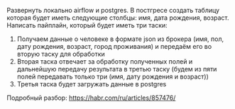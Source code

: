 Развернуть локально airflow и postgres. В постгресе создать таблицу которая будет иметь следующие столбцы: имя, дата рождения, возраст. Написать пайплайн, который будет иметь три таски: 
1.	Получаем данные о человеке в формате json из брокера (имя, пол, дату рождения, возраст, город проживания) и передаём его во вторую таску для обработки
2.	Вторая таска отвечает за обработку полученных полей и дальнейшую передачу результата в третью таску (будем из пяти полей передавать только три (имя, дату рождения и возраст))
3.	Третья таска будет загружать данные в postgres
   
Подробный разбор: https://habr.com/ru/articles/857476/
